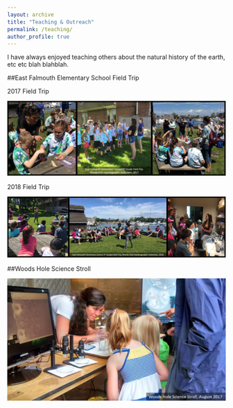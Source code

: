 ```yaml
---
layout: archive
title: "Teaching & Outreach"
permalink: /teaching/
author_profile: true
---
```


I have always enjoyed teaching others about the natural history of the earth, etc etc blah blahblah.

##East Falmouth Elementary School Field Trip

2017 Field Trip

![EFES2017.](/images/EFES2017all-labeled.jpg)

2018 Field Trip

![EFES2018.](/images/EFES2018all-labeled.jpg)

##Woods Hole Science Stroll

![Stroll.](/images/ScienceStroll1-labeled.jpg)
